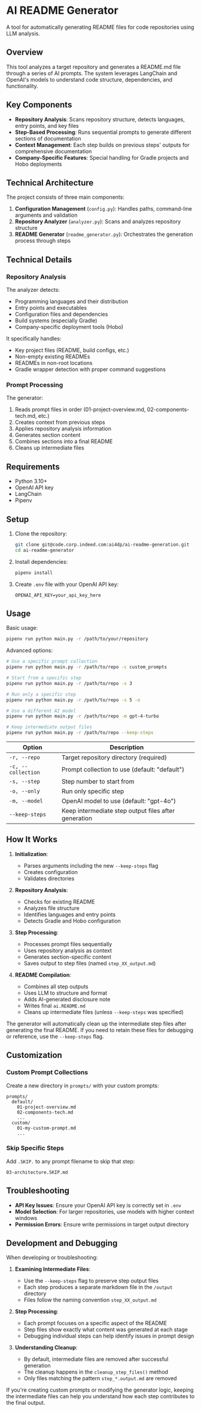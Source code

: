 # AI README Generator

A tool for automatically generating README files for code repositories using LLM analysis.

## Overview

This tool analyzes a target repository and generates a README.md file through a series of AI prompts.
The system leverages LangChain and OpenAI's models to understand code structure, dependencies, and functionality.

## Key Components

- **Repository Analysis**: Scans repository structure, detects languages, entry points, and key files
- **Step-Based Processing**: Runs sequential prompts to generate different sections of documentation
- **Context Management**: Each step builds on previous steps' outputs for comprehensive documentation
- **Company-Specific Features**: Special handling for Gradle projects and Hobo deployments

## Technical Architecture

The project consists of three main components:

1. **Configuration Management** (`config.py`): Handles paths, command-line arguments and validation
2. **Repository Analyzer** (`analyzer.py`): Scans and analyzes repository structure  
3. **README Generator** (`readme_generator.py`): Orchestrates the generation process through steps

## Technical Details

### Repository Analysis

The analyzer detects:
- Programming languages and their distribution
- Entry points and executables
- Configuration files and dependencies
- Build systems (especially Gradle)
- Company-specific deployment tools (Hobo)

It specifically handles:
- Key project files (README, build configs, etc.)
- Non-empty existing READMEs
- READMEs in non-root locations
- Gradle wrapper detection with proper command suggestions

### Prompt Processing

The generator:
1. Reads prompt files in order (01-project-overview.md, 02-components-tech.md, etc.)
2. Creates context from previous steps
3. Applies repository analysis information
4. Generates section content
5. Combines sections into a final README
6. Cleans up intermediate files

## Requirements

- Python 3.10+
- OpenAI API key
- LangChain
- Pipenv

## Setup

1. Clone the repository:
   ```bash
   git clone git@code.corp.indeed.com:ai4dp/ai-readme-generation.git
   cd ai-readme-generator
   ```

2. Install dependencies:
   ```bash
   pipenv install
   ```

3. Create `.env` file with your OpenAI API key:
   ```
   OPENAI_API_KEY=your_api_key_here
   ```

## Usage

Basic usage:
```bash
pipenv run python main.py -r /path/to/your/repository
```

Advanced options:
```bash
# Use a specific prompt collection
pipenv run python main.py -r /path/to/repo -c custom_prompts

# Start from a specific step
pipenv run python main.py -r /path/to/repo -s 3

# Run only a specific step
pipenv run python main.py -r /path/to/repo -s 5 -o

# Use a different AI model
pipenv run python main.py -r /path/to/repo -m gpt-4-turbo

# Keep intermediate output files
pipenv run python main.py -r /path/to/repo --keep-steps
```

| Option | Description |
|--------|-------------|
| `-r, --repo` | Target repository directory (required) |
| `-c, --collection` | Prompt collection to use (default: "default") |
| `-s, --step` | Step number to start from |
| `-o, --only` | Run only specific step |
| `-m, --model` | OpenAI model to use (default: "gpt-4o") |
| `--keep-steps` | Keep intermediate step output files after generation |

## How It Works

1. **Initialization**:
   - Parses arguments including the new `--keep-steps` flag
   - Creates configuration
   - Validates directories

2. **Repository Analysis**:
   - Checks for existing README
   - Analyzes file structure
   - Identifies languages and entry points
   - Detects Gradle and Hobo configuration

3. **Step Processing**:
   - Processes prompt files sequentially
   - Uses repository analysis as context
   - Generates section-specific content
   - Saves output to step files (named `step_XX_output.md`)

4. **README Compilation**:
   - Combines all step outputs
   - Uses LLM to structure and format
   - Adds AI-generated disclosure note
   - Writes final `ai.README.md`
   - Cleans up intermediate files (unless `--keep-steps` was specified)

The generator will automatically clean up the intermediate step files after generating the final README. If you need to retain these files for debugging or reference, use the `--keep-steps` flag.

## Customization

### Custom Prompt Collections

Create a new directory in `prompts/` with your custom prompts:
```
prompts/
  default/
    01-project-overview.md
    02-components-tech.md
    ...
  custom/
    01-my-custom-prompt.md
    ...
```

### Skip Specific Steps

Add `.SKIP.` to any prompt filename to skip that step:
```
03-architecture.SKIP.md
```

## Troubleshooting

- **API Key Issues**: Ensure your OpenAI API key is correctly set in `.env`
- **Model Selection**: For larger repositories, use models with higher context windows
- **Permission Errors**: Ensure write permissions in target output directory

## Development and Debugging

When developing or troubleshooting:

1. **Examining Intermediate Files**:
   - Use the `--keep-steps` flag to preserve step output files
   - Each step produces a separate markdown file in the `/output` directory
   - Files follow the naming convention `step_XX_output.md`

2. **Step Processing**:
   - Each prompt focuses on a specific aspect of the README
   - Step files show exactly what content was generated at each stage
   - Debugging individual steps can help identify issues in prompt design

3. **Understanding Cleanup**:
   - By default, intermediate files are removed after successful generation
   - The cleanup happens in the `cleanup_step_files()` method
   - Only files matching the pattern `step_*.output.md` are removed

If you're creating custom prompts or modifying the generator logic, keeping the intermediate files can help you understand how each step contributes to the final output.
